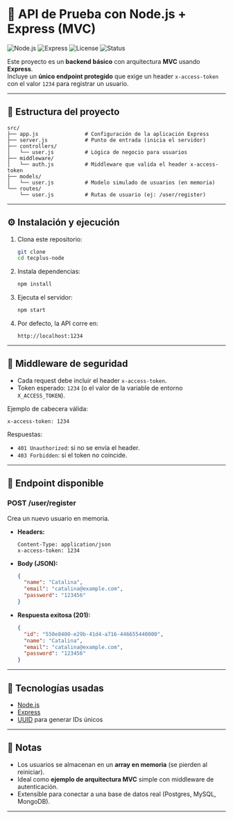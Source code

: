 # 🚀 API de Prueba con Node.js + Express (MVC)

![Node.js](https://img.shields.io/badge/node-%3E%3D18-green)
![Express](https://img.shields.io/badge/express-4.x-blue)
![License](https://img.shields.io/badge/license-MIT-lightgrey)
![Status](https://img.shields.io/badge/status-demo-orange)

Este proyecto es un **backend básico** con arquitectura **MVC** usando **Express**.  
Incluye un **único endpoint protegido** que exige un header `x-access-token` con el valor `1234` para registrar un usuario.

---

## 📂 Estructura del proyecto
```
src/
├── app.js               # Configuración de la aplicación Express
├── server.js            # Punto de entrada (inicia el servidor)
├── controllers/
│   └── user.js          # Lógica de negocio para usuarios
├── middleware/
│   └── auth.js          # Middleware que valida el header x-access-token
├── models/
│   └── user.js          # Modelo simulado de usuarios (en memoria)
└── routes/
    └── user.js          # Rutas de usuario (ej: /user/register)
```

---

## ⚙️ Instalación y ejecución
1. Clona este repositorio:
   ```bash
   git clone 
   cd tecplus-node
   ```

2. Instala dependencias:
   ```bash
   npm install
   ```

3. Ejecuta el servidor:
   ```bash
   npm start
   ```

4. Por defecto, la API corre en:
   ```
   http://localhost:1234
   ```

---

## 🔐 Middleware de seguridad
- Cada request debe incluir el header `x-access-token`.
- Token esperado: `1234` (o el valor de la variable de entorno `X_ACCESS_TOKEN`).

Ejemplo de cabecera válida:
```
x-access-token: 1234
```

Respuestas:
- `401 Unauthorized`: si no se envía el header.
- `403 Forbidden`: si el token no coincide.

---

## 📌 Endpoint disponible

### **POST /user/register**
Crea un nuevo usuario en memoria.

- **Headers:**
  ```
  Content-Type: application/json
  x-access-token: 1234
  ```

- **Body (JSON):**
  ```json
  {
    "name": "Catalina",
    "email": "catalina@example.com",
    "password": "123456"
  }
  ```

- **Respuesta exitosa (201):**
  ```json
  {
    "id": "550e8400-e29b-41d4-a716-446655440000",
    "name": "Catalina",
    "email": "catalina@example.com",
    "password": "123456"
  }
  ```

---

## 🧩 Tecnologías usadas
- [Node.js](https://nodejs.org/)
- [Express](https://expressjs.com/)
- [UUID](https://www.npmjs.com/package/uuid) para generar IDs únicos

---

## 📖 Notas
- Los usuarios se almacenan en un **array en memoria** (se pierden al reiniciar).
- Ideal como **ejemplo de arquitectura MVC** simple con middleware de autenticación.
- Extensible para conectar a una base de datos real (Postgres, MySQL, MongoDB).

---
